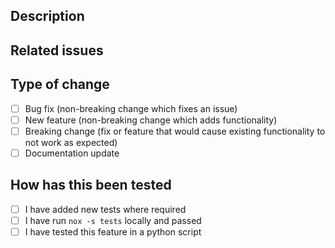 ## Description

<!--
Please include a summary of the change. Please also include relevant motivation and context. List any dependencies that are required for this change.
-->

## Related issues
<!--- This project only accepts pull requests related to open issues. -->
<!--- If suggesting a new feature or change, please discuss it in an issue first. -->
<!--- If fixing a bug, there should be an issue describing it with steps to reproduce. -->
<!--- Please link to the issue here.

e.g. fixes #1, closes #2
-->

## Type of change

<!--
Please select the desired item checkbox and change it to "[x]", then delete options that are not relevant.
-->
- [ ] Bug fix (non-breaking change which fixes an issue)
- [ ] New feature (non-breaking change which adds functionality)
- [ ] Breaking change (fix or feature that would cause existing functionality to not work as expected)
- [ ] Documentation update

## How has this been tested

<!--
Please describe the tests that you ran to verify your changes. Provide instructions so we can reproduce. Please also list any relevant details for your test configuration
-->

- [ ] I have added new tests where required
- [ ] I have run `nox -s tests` locally and passed
- [ ] I have tested this feature in a python script
